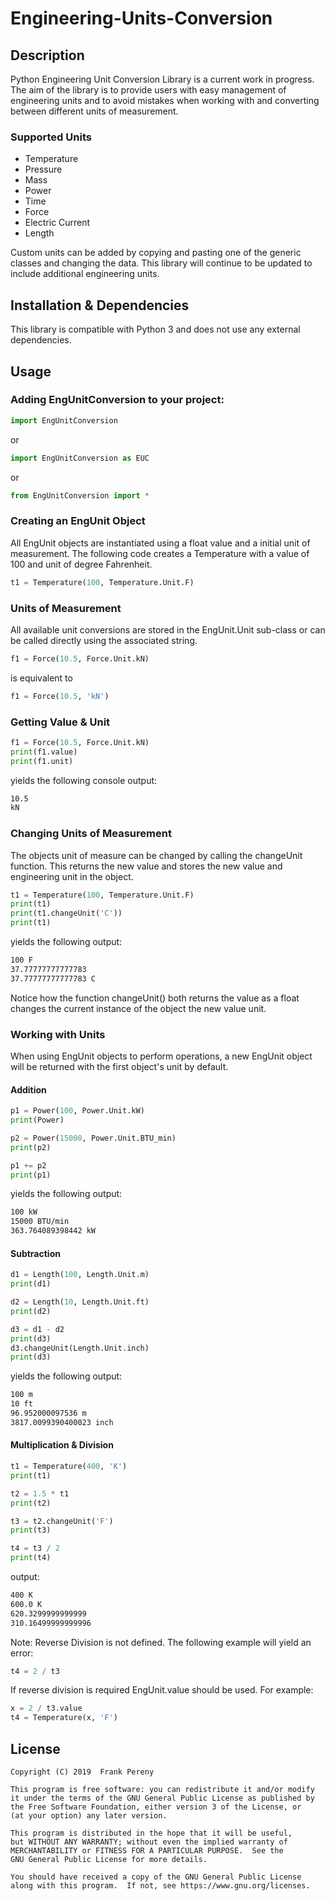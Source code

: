 # Engineering-Units-Conversion
## Description
Python Engineering Unit Conversion Library is a current work in progress.  The aim of the library is 
to provide users with easy management of engineering units and to avoid mistakes when working with 
and converting between different units of measurement.

### Supported Units 
* Temperature
* Pressure
* Mass
* Power
* Time
* Force
* Electric Current
* Length
  
Custom units can be added by copying and pasting one of the generic
classes and changing the data. This library will continue to be updated to include
additional engineering units.

## Installation & Dependencies
This library is compatible with Python 3 and does not use
any external dependencies.

## Usage
### Adding EngUnitConversion to your project:
```python
import EngUnitConversion
```
or
```python
import EngUnitConversion as EUC
```
or
```python
from EngUnitConversion import *
```

### Creating an EngUnit Object
All EngUnit objects are instantiated using a float value and a initial unit of measurement.
The following code creates a Temperature with a value of 100 and unit of degree Fahrenheit.
```python
t1 = Temperature(100, Temperature.Unit.F)
```

### Units of Measurement
All available unit conversions are stored in the EngUnit.Unit sub-class or can be called 
directly using the associated string.
```python
f1 = Force(10.5, Force.Unit.kN)
```
is equivalent to
```python
f1 = Force(10.5, 'kN')
```

### Getting Value & Unit
```python
f1 = Force(10.5, Force.Unit.kN)
print(f1.value)
print(f1.unit)
```
yields the following console output:
```txt
10.5
kN
```


### Changing Units of Measurement
The objects unit of measure can be changed by calling the changeUnit function.  This returns
the new value and stores the new value and engineering unit in the object.
```python
t1 = Temperature(100, Temperature.Unit.F)
print(t1)
print(t1.changeUnit('C'))
print(t1)
```
yields the following output:
```txt
100 F
37.77777777777783
37.77777777777783 C
```
Notice how the function changeUnit() both returns the value as a float changes the current
instance of the object the new value unit.

### Working with Units
When using EngUnit objects to perform operations, a new EngUnit object will be returned with 
the first object's unit by default.

#### Addition
```python 
p1 = Power(100, Power.Unit.kW)
print(Power)

p2 = Power(15000, Power.Unit.BTU_min)
print(p2)

p1 += p2
print(p1)
```
yields the following output:

```txt
100 kW
15000 BTU/min
363.764089398442 kW
```

#### Subtraction

```python
d1 = Length(100, Length.Unit.m)
print(d1)

d2 = Length(10, Length.Unit.ft)
print(d2)

d3 = d1 - d2
print(d3)
d3.changeUnit(Length.Unit.inch)
print(d3)
```

yields the following output:
```txt
100 m
10 ft
96.952000097536 m
3817.0099390400023 inch
```

#### Multiplication & Division
```python 
t1 = Temperature(400, 'K')
print(t1)

t2 = 1.5 * t1
print(t2)

t3 = t2.changeUnit('F')
print(t3)

t4 = t3 / 2
print(t4)
```
output:

```txt
400 K
600.0 K
620.3299999999999
310.16499999999996
```
Note: Reverse Division is not defined.  The following example will yield 
an error:
```python
t4 = 2 / t3
```
If reverse division is required EngUnit.value should be used.  For example:
```python
x = 2 / t3.value
t4 = Temperature(x, 'F')
```

## License
    Copyright (C) 2019  Frank Pereny

    This program is free software: you can redistribute it and/or modify
    it under the terms of the GNU General Public License as published by
    the Free Software Foundation, either version 3 of the License, or
    (at your option) any later version.

    This program is distributed in the hope that it will be useful,
    but WITHOUT ANY WARRANTY; without even the implied warranty of
    MERCHANTABILITY or FITNESS FOR A PARTICULAR PURPOSE.  See the
    GNU General Public License for more details.

    You should have received a copy of the GNU General Public License
    along with this program.  If not, see https://www.gnu.org/licenses.

